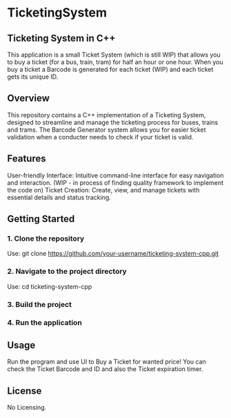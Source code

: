 # TicketingSystem

## Ticketing System in C++
This application is a small Ticket System (which is still WIP) that allows you to buy a ticket (for a bus, train, tram) for half an hour or one hour.
When you buy a ticket a Barcode is generated for each ticket (WIP) and each ticket gets its unique ID.

## Overview
This repository contains a C++ implementation of a Ticketing System, designed to streamline and manage the ticketing process for buses, trains and trams. 
The Barcode Generator system allows you for easier ticket validation when a conducter needs to check if your ticket is valid.

## Features
User-friendly Interface: Intuitive command-line interface for easy navigation and interaction. (WIP - in process of finding quality framework to implement the code on)
Ticket Creation: Create, view, and manage tickets with essential details and status tracking.

## Getting Started

### 1. Clone the repository
Use: git clone https://github.com/your-username/ticketing-system-cpp.git

### 2. Navigate to the project directory
Use: cd ticketing-system-cpp

### 3. Build the project

### 4. Run the application

## Usage
Run the program and use UI to Buy a Ticket for wanted price!
You can check the Ticket Barcode and ID and also the Ticket expiration timer.

## License
No Licensing.
